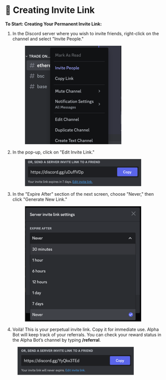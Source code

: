 # 🔗 Creating Invite Link

**To Start: Creating Your Permanent Invite Link:**

1.  In the Discord server where you wish to invite friends, right-click on the channel and select "Invite People."



    <figure><img src="../../.gitbook/assets/Screenshot 2023-11-08 at 16.37.07.png" alt="" width="311"><figcaption></figcaption></figure>
2.  In the pop-up, click on "Edit Invite Link."&#x20;



    <figure><img src="../../.gitbook/assets/Screenshot 2023-11-08 at 16.38.20.png" alt="" width="375"><figcaption></figcaption></figure>
3.  In the "Expire After" section of the next screen, choose "Never," then click "Generate New Link."&#x20;



    <figure><img src="../../.gitbook/assets/Screenshot 2023-11-08 at 16.38.40.png" alt="" width="375"><figcaption></figcaption></figure>
4. Voilà! This is your perpetual invite link. Copy it for immediate use. Alpha Bot will keep track of your referrals. You can check your reward status in the Alpha Bot’s channel by typing **/referral**.

<figure><img src="../../.gitbook/assets/Screenshot 2023-11-08 at 16.41.13.png" alt="" width="375"><figcaption></figcaption></figure>
